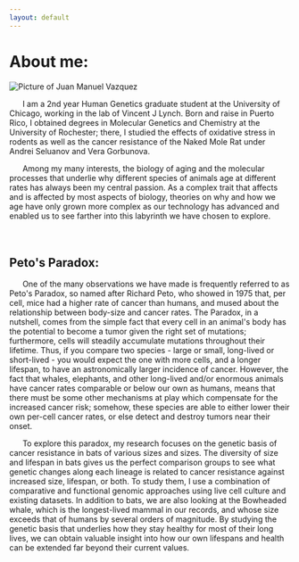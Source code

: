 ```yaml
---
layout: default
---
```

About me:
========
<img id="resize" src="https://lh3.googleusercontent.com/IV2SYoTvp6vZlbByTWjdl_-mEF0TDVn8WxN4pORkPfYCkU4BAfQYNEuMs3ABh1VwFm47K8uqiav0KcO0MictD8BZp1cgy5Bi4aG6RXkkYplR1ODIucfhBBeGYhMPSscuzMZWTDgDaK1LRtTSi9LAg9oxTo7wvnGRU1zTSdnnO3MUy_w63n6h4KV4ooKT9SJ2kuysjnVeHFhLekyAFwVjGnguqB9KEvaag--K8ZU6-vzuQUwRBkoZN96JpccZ441D_Cz-f0erqJxffukwb5cb56QZjUoz7HtZ6LNCqUXcoNlR93dCj33ipa_6OeSkSaq17cBIFmt96nmOJJThPTnbvuBgzoVYGAeQ5ofc863wLozlxjQ3p1CTo7GG1fdoCbKrTW-O71jdvtXH38jC3_hCvVH_LrjBnqVUF15ouebgTPkaKAhSbcvZpDFKUU9bgfnf0vTfNgU8j1Cvp8hsKibdXvmojctd8g1jB1Uk25fzhcoBZEmhUOru9-6zgPCihlV12H77LjfWzI5RpYqoibAvEON6KZSWuF5KjA6vVzpp8kIih0KpbfQTBuvYSZIQYDnXsISXTO7lu4E0dMVXVPHjCsL6w4hHIbEbCqTZ9cn8SP2Do5iO5yTxDzJV9ORwqfu7EWt9MWe7a6hy0_3gHM1P3OxOKjYOhx5Je-K_ZeE9HQ=w513-h910-no" alt="Picture of Juan Manuel Vazquez">

&nbsp;&nbsp;&nbsp;&nbsp;&nbsp;&nbsp;I am a 2nd year Human Genetics graduate student at the University of Chicago, working in the lab of Vincent J Lynch. Born and raise in Puerto Rico, I obtained degrees in Molecular Genetics and Chemistry at the University of Rochester; there, I studied the effects of oxidative stress in rodents as well as the cancer resistance of the Naked Mole Rat under Andrei Seluanov and Vera Gorbunova.  

&nbsp;&nbsp;&nbsp;&nbsp;&nbsp;&nbsp;Among my many interests, the biology of aging and the molecular processes that underlie why different species of animals age at different rates has always been my central passion. As a complex trait that affects and is affected by most aspects of biology, theories on why and how we age have only grown more complex as our technology has advanced and enabled us to see farther into this labyrinth we have chosen to explore.  
<br>
<br>

Peto's Paradox:
--------------
&nbsp;&nbsp;&nbsp;&nbsp;&nbsp;&nbsp;One of the many observations we have made is frequently referred to as Peto's Paradox, so named after Richard Peto, who showed in 1975 that, per cell, mice had a higher rate of cancer than humans, and mused about the relationship between body-size and cancer rates. The Paradox, in a nutshell, comes from the simple fact that every cell in an animal's body has the potential to become a tumor given the right set of mutations; furthermore, cells will steadily accumulate mutations throughout their lifetime. Thus, if you compare two species - large or small, long-lived or short-lived - you would expect the one with more cells, and a longer lifespan, to have an astronomically larger incidence of cancer. However, the fact that whales, elephants, and other long-lived and/or enormous animals have cancer rates comparable or below our own as humans, means that there must be some other mechanisms at play which compensate for the increased cancer risk; somehow, these species are able to either lower their own per-cell cancer rates, or else detect and destroy tumors near their onset.  

&nbsp;&nbsp;&nbsp;&nbsp;&nbsp;&nbsp;To explore this paradox, my research focuses on the genetic basis of cancer resistance in bats of various sizes and sizes. The diversity of size and lifespan in bats gives us the perfect comparison groups to see what genetic changes along each lineage is related to cancer resistance against increased size, lifespan, or both. To study them, I use a combination of comparative and functional genomic approaches using live cell culture and existing datasets. In addition to bats, we are also looking at the Bowheaded whale, which is the longest-lived mammal in our records, and whose size exceeds that of humans by several orders of magnitude. By studying the genetic basis that underlies how they stay healthy for most of their long lives, we can obtain valuable insight into how our own lifespans and health can be extended far beyond their current values.
